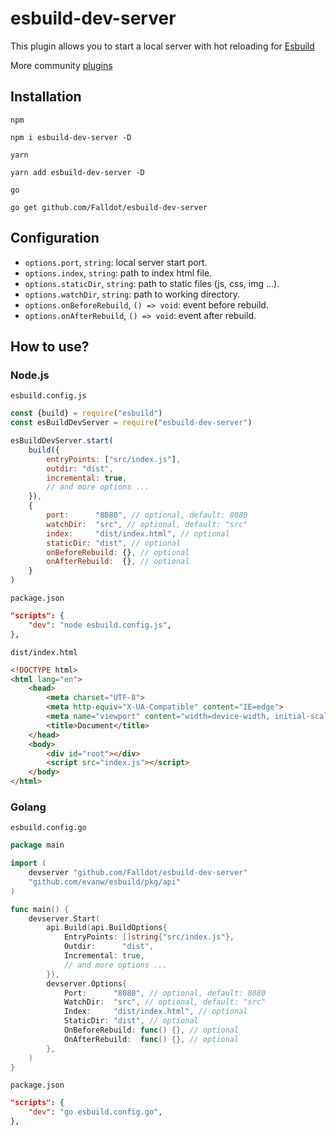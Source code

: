 # esbuild-dev-server

This plugin allows you to start a local server with hot reloading for [Esbuild](https://esbuild.github.io/)

More community [plugins](https://github.com/esbuild/community-plugins)

## Installation
`npm`
```
npm i esbuild-dev-server -D
```
`yarn`
```
yarn add esbuild-dev-server -D
```
`go`
```
go get github.com/Falldot/esbuild-dev-server
```
## Configuration

- `options.port`, `string`: local server start port.
- `options.index`, `string`: path to index html file.
- `options.staticDir`, `string`: path to static files (js, css, img ...).
- `options.watchDir`, `string`: path to working directory.
- `options.onBeforeRebuild`, `() => void`: event before rebuild.
- `options.onAfterRebuild`, `() => void`: event after rebuild.

## How to use?
### Node.js
`esbuild.config.js`
```js
const {build} = require("esbuild")
const esBuildDevServer = require("esbuild-dev-server")

esBuildDevServer.start(
	build({
		entryPoints: ["src/index.js"],
		outdir: "dist",
		incremental: true,
		// and more options ...
	}),
	{
		port:      "8080", // optional, default: 8080
		watchDir:  "src", // optional, default: "src"
		index:     "dist/index.html", // optional
		staticDir: "dist", // optional
		onBeforeRebuild: {}, // optional
		onAfterRebuild:  {}, // optional
	}
)
```
`package.json`
```json
"scripts": {
    "dev": "node esbuild.config.js",
},
```
`dist/index.html`
```html
<!DOCTYPE html>
<html lang="en">
	<head>
		<meta charset="UTF-8">
		<meta http-equiv="X-UA-Compatible" content="IE=edge">
		<meta name="viewport" content="width=device-width, initial-scale=1.0">
		<title>Document</title>
	</head>
	<body>
		<div id="root"></div>
		<script src="index.js"></script>
	</body>
</html>
```
### Golang
`esbuild.config.go`
```go
package main

import (
	devserver "github.com/Falldot/esbuild-dev-server"
	"github.com/evanw/esbuild/pkg/api"
)

func main() {
	devserver.Start(
		api.Build(api.BuildOptions{
			EntryPoints: []string{"src/index.js"},
			Outdir:      "dist",
			Incremental: true,
			// and more options ...
		}),
		devserver.Options{
			Port:      "8080", // optional, default: 8080
			WatchDir:  "src", // optional, default: "src"
			Index:     "dist/index.html", // optional
			StaticDir: "dist", // optional
			OnBeforeRebuild: func() {}, // optional
			OnAfterRebuild:  func() {}, // optional
		},
	)
}
```
`package.json`
```json
"scripts": {
    "dev": "go esbuild.config.go",
},
```
